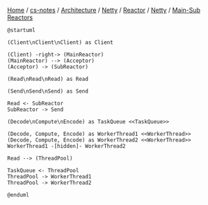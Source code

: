 [Home](https://mengxianbin.github.io) /
[cs-notes](https://mengxianbin.github.io/cs-notes/site) /
[Architecture](https://mengxianbin.github.io/cs-notes/site/Architecture) /
[Netty](https://mengxianbin.github.io/cs-notes/site/Architecture/Netty) /
[Reactor](https://mengxianbin.github.io/cs-notes/site/Architecture/Netty/Reactor) /
[Netty](https://mengxianbin.github.io/cs-notes/site/Architecture/Netty/Reactor/Netty) /
[Main-Sub Reactors](https://mengxianbin.github.io/cs-notes/site/Architecture/Netty/Reactor/Netty/Main-Sub%20Reactors)

```puml
@startuml

(Client\nClient\nClient) as Client

(Client) -right-> (MainReactor)
(MainReactor) --> (Acceptor)
(Acceptor) -> (SubReactor)

(Read\nRead\nRead) as Read

(Send\nSend\nSend) as Send

Read <- SubReactor
SubReactor -> Send

(Decode\nCompute\nEncode) as TaskQueue <<TaskQueue>>

(Decode, Compute, Encode) as WorkerThread1 <<WorkerThread>>
(Decode, Compute, Encode) as WorkerThread2 <<WorkerThread>>
WorkerThread1 -[hidden]- WorkerThread2

Read --> (ThreadPool)

TaskQueue <- ThreadPool
ThreadPool -> WorkerThread1
ThreadPool -> WorkerThread2

@enduml
```

